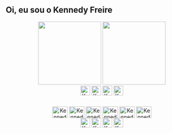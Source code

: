 ## Oi, eu sou o Kennedy Freire
<div align="center">
  <a href="https://github.com/kennedyfk">
  <img height="165em" src="https://github-readme-stats.vercel.app/api?username=kennedyfk&show_icons=true&theme=tokyonight&include_all_commits=true&count_private=true&bg_color=30,240b36,1f4037&text_color=fff&title_color=fff&custom_title=Status GitHub do Kennedy Freire&hide_border=hide"/></a>
  <a href="https://github.com/kennedyfk">
  <img height="165em" src="https://github-readme-stats.vercel.app/api/top-langs/?username=kennedyfk&layout=compact&langs_count=7&theme=tokyonight&bg_color=330,1f4037,240b36&text_color=fff&title_color=fff&custom_title=Linguagens mais usadas&hide_border=hide"/></a>
   
</div>
<div align="center"> 
  <div> 
    <a target="_blank" href="https://www.linkedin.com/in/kennedyfreire/"><img align="center" alt="Kennedy-linkedin" height="25" src="https://img.shields.io/badge/LinkedIn-1f4037?style=for-the-badge&logo=linkedin&logoColor=white" /></a>
    <a target="_blank" href="https://www.instagram.com/_kennedyfreire/"><img align="center" alt="Kennedy-Instagram" height="25" src="https://img.shields.io/badge/Instagram-1f4037?style=for-the-badge&logo=instagram&logoColor=white"></a>
    <a target="_blank" href="#"><img align="center" alt="Kennedy-Figma" height="25" src="https://img.shields.io/badge/Figma-1f4037?style=for-the-badge&logo=figma&logoColor=white"></a>
    <a href="kennedyfk@outlook.com" target="_blank"><img align="center" alt="Kennedy-Telegram" height="25" src="https://img.shields.io/badge/email-1f4037?style=for-the-badge&logo=Mail.Ru&logoColor=white"></a>
  </div>
</div>


##

<div align="center"> 
  <div class="tecnologias"> 
      <a href="https://github.com/kennedyfk">
    <img align="center" alt="Kennedy-vscode" height="30" width="40"  src="https://cdn.jsdelivr.net/gh/devicons/devicon/icons/vscode/vscode-original.svg" /></a>
    <a href="https://github.com/kennedyfk">
    <img align="center" alt="Kennedy-html" height="30" width="40"  src="https://cdn.jsdelivr.net/gh/devicons/devicon/icons/html5/html5-original.svg" /></a>
    <a href="https://github.com/kennedyfk">
    <img align="center" alt="Kennedy-css" height="30" width="40"  src="https://cdn.jsdelivr.net/gh/devicons/devicon/icons/css3/css3-original.svg" /></a>
    <a href="https://github.com/kennedyfk">
    <img align="center" alt="Kennedy-javascript" height="30" width="40"  src="https://cdn.jsdelivr.net/gh/devicons/devicon/icons/javascript/javascript-original.svg" /></a>
    <a href="https://github.com/kennedyfk">
    <img align="center" alt="Kennedy-python" height="30" width="40"  src="https://cdn.jsdelivr.net/gh/devicons/devicon/icons/python/python-original.svg" /></a>
    <a href="https://github.com/kennedyfk">
    <img align="center" alt="Kennedy-r" height="30" width="40"  src="https://cdn.jsdelivr.net/gh/devicons/devicon/icons/r/r-original.svg" /></a>
  </div>
  
  <div>
    <a href="https://github.com/kennedyfk"><img align="center" alt="Kennedy-excel" height="25" src="https://img.shields.io/badge/Microsoft_Excel-217346?style=for-the-badge&logo=microsoft-excel&logoColor=white"></a>
    <a href="https://github.com/kennedyfk"><img align="center" alt="Kennedy-VBA" height="25" src="https://img.shields.io/badge/VBA-217346?style=for-the-badge&logo=microsoft-excel&logoColor=white"></a>
    <a href="https://github.com/kennedyfk"><img align="center" alt="Kennedy-Power-Bi" height="25" src="https://img.shields.io/badge/Power_Bi-F2C811?style=for-the-badge&logo=power-bi&logoColor=white"></a>
    <a href="https://github.com/kennedyfk"><img align="center" alt="Kennedy-SQL" height="25" src="https://img.shields.io/badge/PL/SQL-880C4B?style=for-the-badge&logo=Databricks&logoColor=white"></a>
  </div>
</div>

